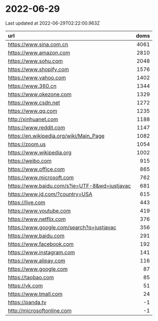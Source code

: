 # 2022-06-29

<!-- BEGIN -->
Last updated at 2022-06-29T02:22:00.963Z

url | doms
:- | -:
https://www.sina.com.cn | 4061
https://www.amazon.com | 2810
https://www.sohu.com | 2048
https://www.shopify.com | 1576
https://www.yahoo.com | 1402
https://www.360.cn | 1344
https://www.okezone.com | 1329
https://www.csdn.net | 1272
https://www.qq.com | 1235
http://xinhuanet.com | 1188
https://www.reddit.com | 1147
https://en.wikipedia.org/wiki/Main_Page | 1082
https://zoom.us | 1054
https://www.wikipedia.org | 1002
https://weibo.com | 915
https://www.office.com | 865
https://www.microsoft.com | 762
https://www.baidu.com/s?ie=UTF-8&wd=justjavac | 681
https://www.jd.com/?country=USA | 615
https://live.com | 443
https://www.youtube.com | 419
https://www.netflix.com | 376
https://www.google.com/search?q=justjavac | 356
https://www.baidu.com | 291
https://www.facebook.com | 192
https://www.instagram.com | 141
https://www.alipay.com | 116
https://www.google.com | 87
https://taobao.com | 85
https://vk.com | 51
https://www.tmall.com | 24
https://panda.tv | -1
http://microsoftonline.com | -1
<!-- END -->
